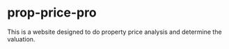 # prop-price-pro
This is a website designed to do property price analysis and determine the valuation. 
